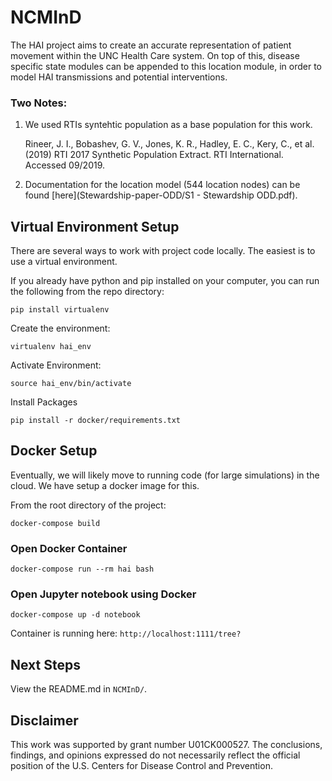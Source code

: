 # NCMInD

The HAI project aims to create an accurate representation of patient movement within the UNC Health Care system. On top of this, disease specific state modules can be appended to this location module, in order to model HAI transmissions and potential interventions. 

### Two Notes:
1. We used RTIs syntehtic population as a base population for this work. 

	Rineer, J. I., Bobashev, G. V., Jones, K. R., Hadley, E. C., Kery, C., et al. (2019) RTI 2017 Synthetic Population Extract. RTI International. Accessed 09/2019.

2. Documentation for the location model (544 location nodes) can be found [here](Stewardship-paper-ODD/S1 - Stewardship ODD.pdf).


## Virtual Environment Setup

There are several ways to work with project code locally. The easiest is to use a virtual environment. 

If you already have python and pip installed on your computer, you can run the following from the repo directory:

```
pip install virtualenv
```

Create the environment:

```
virtualenv hai_env
```

Activate Environment:

```
source hai_env/bin/activate
```

Install Packages

```
pip install -r docker/requirements.txt
```

## Docker Setup

Eventually, we will likely move to running code (for large simulations) in the cloud. We have setup a docker image for this. 

From the root directory of the project:

`docker-compose build`

### Open Docker Container
`docker-compose run --rm hai bash`

### Open Jupyter notebook using Docker
`docker-compose up -d notebook`

Container is running here: `http://localhost:1111/tree?`

## Next Steps
View the README.md in `NCMInD/`.


## Disclaimer

This work was supported by grant number U01CK000527. The conclusions, findings, and opinions expressed do not necessarily reflect the official position of the U.S. Centers for Disease Control and Prevention.